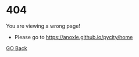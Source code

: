# 404

You are viewing a wrong page!

- Please go to https://anoxle.github.io/pycity/home

[GO Back](https://anoxle.github.io/pycity/home)
